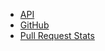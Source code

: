 - [API](https://rapid7.github.io/metasploit-framework/api/)
- [GitHub](https://github.com/rapid7/metasploit-framework)
- [Pull Request Stats](https://resources.metasploit.com/pull_requests.html)